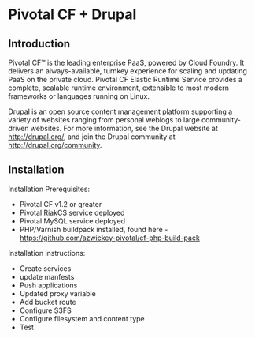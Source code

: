 
Pivotal CF + Drupal
================================

Introduction
------------

Pivotal CF™ is the leading enterprise PaaS, powered by Cloud Foundry. It delivers an always-available, turnkey experience for scaling and updating PaaS on the private cloud. Pivotal CF Elastic Runtime Service provides a complete, scalable runtime environment, extensible to most modern frameworks or languages running on Linux.

Drupal is an open source content management platform supporting a variety of websites ranging from personal weblogs to large community-driven websites. For more information, see the Drupal website at http://drupal.org/, and join the Drupal community at http://drupal.org/community.

Installation
------------

Installation Prerequisites:
 * Pivotal CF v1.2 or greater
 * Pivotal RiakCS service deployed
 * Pivotal MySQL service deployed
 * PHP/Varnish buildpack installed, found here - https://github.com/azwickey-pivotal/cf-php-build-pack
 
Installation instructions:
 * Create services
 * update manfests
 * Push applications
 * Updated proxy variable
 * Add bucket route
 * Configure S3FS
 * Configure filesystem and content type
 * Test
